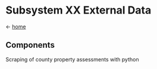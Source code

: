 # Subsystem XX External Data

&lt;- [home](index.md)

## Components
Scraping of county property assessments with python


